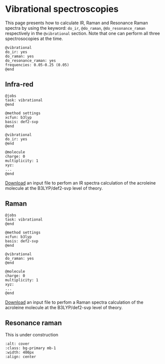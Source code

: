 # Vibrational spectroscopies

This page presents how to calculate IR, Raman and Resonance Raman spectra by using the keyword: ```do_ir```, ```@do_raman```, ```@do_resonance_raman``` respectively in the ```@vibrational``` section. Note that one can perform all three spectrosocopies at the time. 
```
@vibrational
do_ir: yes
do_raman: yes
do_resonance_raman: yes
frequencies: 0.05-0.25 (0.05)
@end
```

## Infra-red

```
@jobs
task: vibrational
@end

@method settings
xcfun: b3lyp
basis: def2-svp
@end

@vibrational
do_ir: yes
@end

@molecule
charge: 0
multiplicity: 1
xyz:
...                     
@end
```
[Download](../input_files/acro-ir.inp) an input file to perfom an IR spectra calculation of the acroleine molecule at the B3LYP/def2-svp level of theory.

## Raman
```
@jobs
task: vibrational
@end

@method settings
xcfun: b3lyp
basis: def2-svp
@end

@vibrational
do_raman: yes
@end

@molecule
charge: 0
multiplicity: 1
xyz:
...                     
@end
```
[Download](../input_files/acro-raman.inp) an input file to perfom a Raman spectra calculation of the acroleine molecule at the B3LYP/def2-svp level of theory.

## Resonance raman

This is under construction

```{image} ../images/acro.png
:alt: cover
:class: bg-primary mb-1
:width: 400px
:align: center
```